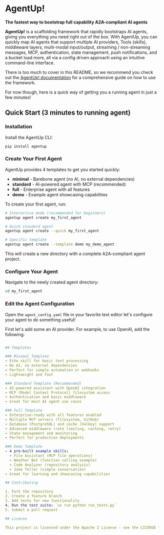 # AgentUp!

**The fastest way to bootstrap full capability A2A-compliant AI agents**

**AgentUp!** is a scaffolding framework that rapidly bootstraps AI agents, giving you everything you
need right out of the box. With AgentUp, you can quickly map AI agents that support multiple AI providers,
Tools (skills), middleware layers, multi-modal input/output, streaming / non-streaming messages,
MCP, authentication, state management, push notifications, and a bucket load more, all 
via a config driven approach using an intuitive command-line interface.

There is too much to cover in this README, so we recommend you check out the
[AgentUp! documentation](https://agentup.readthedocs.io/en/latest/) for
a comprehensive guide on how to use the framework.

For now though, here is a quick way of getting you a running agent in just a few minutes!

## Quick Start (3 minutes to running agent)

### Installation

Install the AgentUp CLI:

```bash
pip install agentup
```

### Create Your First Agent

AgentUp provides 4 templates to get you started quickly:

- **minimal** - Barebone agent (no AI, no external dependencies)
- **standard** - AI-powered agent with MCP (recommended)  
- **full** - Enterprise agent with all features
- **demo** - Example agent showcasing capabilities

To create your first agent, run:

```bash
# Interactive mode (recommended for beginners)
agentup agent create my_first_agent

# Quick standard agent
agentup agent create --quick my_first_agent

# Specific template
agentup agent create --template demo my_demo_agent
```

This will create a new directory with a complete A2A-compliant agent project.

### Configure Your Agent

Navigate to the newly created agent directory:

```bash
cd my_first_agent
```

### Edit the Agent Configuration

Open the `agent_config.yaml` file in your favorite text editor let's configure your agent to do something useful!

First let's add some an AI provider. For example, to use OpenAI, add the following:

```yaml

## Templates

### Minimal Template
- Echo skill for basic text processing
- No AI, no external dependencies
- Perfect for simple automation or webhooks
- Lightweight and fast

### Standard Template (Recommended)
- AI-powered assistant with OpenAI integration
- MCP (Model Context Protocol) filesystem access
- Authentication and basic middleware
- Great for most AI agent use cases

### Full Template
- Enterprise-ready with all features enabled
- Multiple MCP servers (filesystem, GitHub)
- Database (PostgreSQL) and cache (Valkey) support
- Advanced middleware (rate limiting, caching, retry)
- State management and monitoring
- Perfect for production deployments

### Demo Template
- 4 pre-built example skills:
  - File Assistant (MCP file operations)
  - Weather Bot (function calling example)
  - Code Analyzer (repository analysis)
  - Joke Teller (simple conversation)
- Great for learning and showcasing capabilities

## Contributing

1. Fork the repository
2. Create a feature branch
3. Add tests for new functionality
4. Run the test suite: `uv run python run_tests.py`
5. Submit a pull request

## License

This project is licensed under the Apache 2 License - see the LICENSE file for details.

